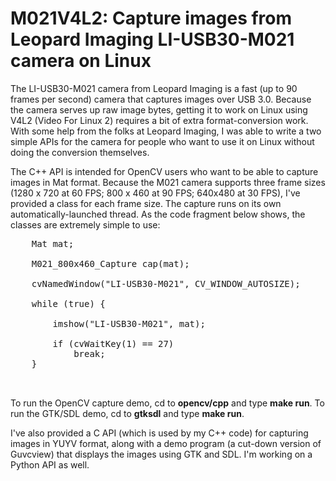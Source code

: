 # M021V4L2: Capture images from Leopard Imaging LI-USB30-M021 camera on Linux

The LI-USB30-M021 camera from Leopard Imaging is a fast (up to 90 frames per second) camera that captures
images over USB 3.0.  Because the camera serves up raw image bytes, getting it to work on Linux using V4L2 
(Video For Linux 2) requires a bit of extra format-conversion work.  With some help from the folks at Leopard Imaging, 
I was able to write a two simple APIs for the camera for people who want to use it on Linux without doing the conversion
themselves.

The C++ API is intended for OpenCV users who want to be able to capture images in Mat format.  Because the M021
camera supports three frame sizes (1280 x 720 at 60 FPS; 800 x 460 at 90 FPS; 640x480 at 30 FPS), I've provided
a class for each frame size. The capture runs on its own automatically-launched thread. As the code fragment below 
shows,  the classes are extremely simple to use:

<pre>
    Mat mat;

    M021_800x460_Capture cap(mat);

    cvNamedWindow("LI-USB30-M021", CV_WINDOW_AUTOSIZE);

    while (true) {

        imshow("LI-USB30-M021", mat);

        if (cvWaitKey(1) == 27) 
            break;
    }

 </pre>

To run the OpenCV capture demo, cd to <b>opencv/cpp</b> and type <b>make run</b>.  To run the GTK/SDL demo, cd to 
<b>gtksdl</b> and type <b>make run</b>.

I've also provided a C API (which is used by my C++ code) for capturing images in YUYV format, along with a demo 
program (a cut-down version of Guvcview) that displays the images using GTK and SDL.  I'm working on a Python
API as well.
